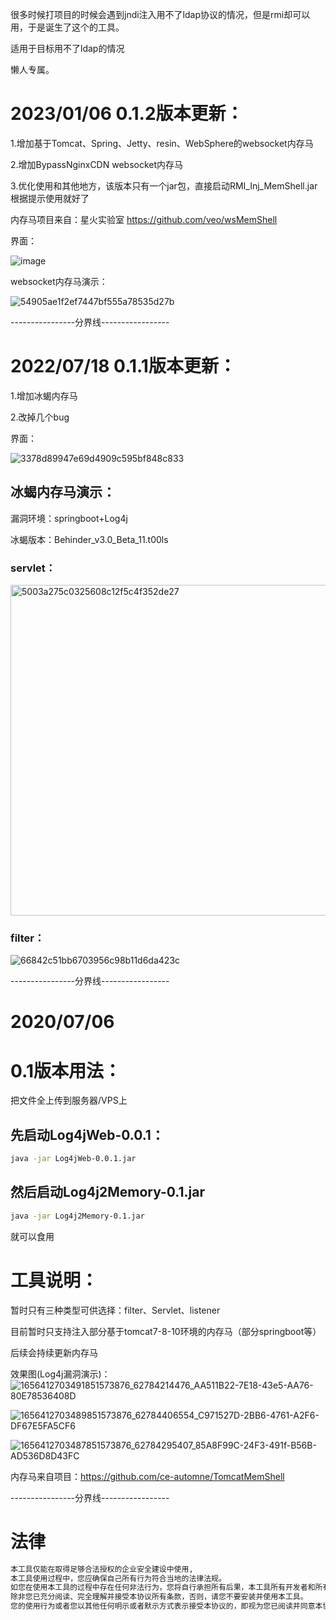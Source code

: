 很多时候打项目的时候会遇到jndi注入用不了ldap协议的情况，但是rmi却可以用，于是诞生了这个的工具。


适用于目标用不了ldap的情况

懒人专属。
# 2023/01/06 0.1.2版本更新：
1.增加基于Tomcat、Spring、Jetty、resin、WebSphere的websocket内存马

2.增加BypassNginxCDN websocket内存马

3.优化使用和其他地方，该版本只有一个jar包，直接启动RMI_Inj_MemShell.jar根据提示使用就好了

内存马项目来自：星火实验室 https://github.com/veo/wsMemShell

界面：

![image](https://user-images.githubusercontent.com/45167857/210964163-0cb1e68b-f666-4dd2-af12-a2b2daf8b9d6.png)

websocket内存马演示：

![54905ae1f2ef7447bf555a78535d27b](https://user-images.githubusercontent.com/45167857/210964322-176379ae-10ee-4568-b2c0-4d3483fb6c6f.png)



----------------分界线-----------------
# 2022/07/18 0.1.1版本更新：
1.增加冰蝎内存马

2.改掉几个bug

界面：

![3378d89947e69d4909c595bf848c833](https://user-images.githubusercontent.com/45167857/179510427-04cbc1e3-5409-428b-9495-469407fc18d3.png)

## 冰蝎内存马演示：
漏洞环境：springboot+Log4j

冰蝎版本：Behinder_v3.0_Beta_11.t00ls
### servlet：
<img width="529" alt="5003a275c0325608c12f5c4f352de27" src="https://user-images.githubusercontent.com/45167857/179509893-3598309a-aeda-4d4b-878f-94936e7f88a4.png">

### filter：
![66842c51bb6703956c98b11d6da423c](https://user-images.githubusercontent.com/45167857/179509977-60938a98-ba17-4376-bccc-5e73539352af.png)

----------------分界线-----------------
# 2020/07/06
# 0.1版本用法：
把文件全上传到服务器/VPS上

## 先启动Log4jWeb-0.0.1：
```bash
java -jar Log4jWeb-0.0.1.jar
```

## 然后启动Log4j2Memory-0.1.jar
```bash
java -jar Log4j2Memory-0.1.jar
```
就可以食用


# 工具说明：
暂时只有三种类型可供选择：filter、Servlet、listener

目前暂时只支持注入部分基于tomcat7-8-10环境的内存马（部分springboot等）


后续会持续更新内存马

效果图(Log4j漏洞演示)：
![1656412703491851573876_62784214476_AA511B22-7E18-43e5-AA76-80E78536408D](https://user-images.githubusercontent.com/45167857/176162994-fa324ab7-a1ba-421a-abdd-2bc5934d3d18.png)

![1656412703489851573876_62784406554_C971527D-2BB6-4761-A2F6-DF67E5FA5CF6](https://user-images.githubusercontent.com/45167857/176163024-1dc03080-6435-4db7-b26d-00b5c9be275d.png)

![1656412703487851573876_62784295407_85A8F99C-24F3-491f-B56B-AD536D8D43FC](https://user-images.githubusercontent.com/45167857/176163039-bbe39fe6-dc64-4b43-8ec1-76faa37fbbc2.png)

内存马来自项目：https://github.com/ce-automne/TomcatMemShell

----------------分界线-----------------

# 法律
```bash
本工具仅能在取得足够合法授权的企业安全建设中使用,
本工具使用过程中，您应确保自己所有行为符合当地的法律法规。
如您在使用本工具的过程中存在任何非法行为，您将自行承担所有后果，本工具所有开发者和所有贡献者不承担任何法律及连带责任。
除非您已充分阅读、完全理解并接受本协议所有条款，否则，请您不要安装并使用本工具。
您的使用行为或者您以其他任何明示或者默示方式表示接受本协议的，即视为您已阅读并同意本协议的约束
```
